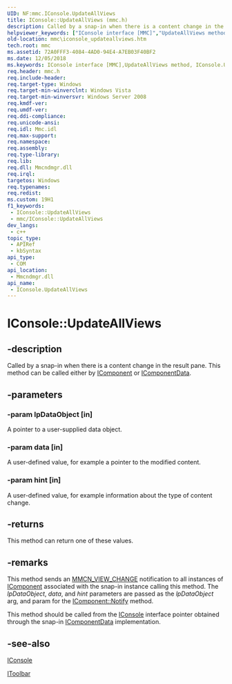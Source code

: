 ```yaml
---
UID: NF:mmc.IConsole.UpdateAllViews
title: IConsole::UpdateAllViews (mmc.h)
description: Called by a snap-in when there is a content change in the result pane. This method can be called either by IComponent or IComponentData.
helpviewer_keywords: ["IConsole interface [MMC]","UpdateAllViews method","IConsole.UpdateAllViews","IConsole::UpdateAllViews","UpdateAllViews","UpdateAllViews method [MMC]","UpdateAllViews method [MMC]","IConsole interface","mmc.iconsole_updateallviews","mmc/IConsole::UpdateAllViews"]
old-location: mmc\iconsole_updateallviews.htm
tech.root: mmc
ms.assetid: 72A0FFF3-4084-4AD0-94E4-A7EB03F40BF2
ms.date: 12/05/2018
ms.keywords: IConsole interface [MMC],UpdateAllViews method, IConsole.UpdateAllViews, IConsole::UpdateAllViews, UpdateAllViews, UpdateAllViews method [MMC], UpdateAllViews method [MMC],IConsole interface, mmc.iconsole_updateallviews, mmc/IConsole::UpdateAllViews
req.header: mmc.h
req.include-header: 
req.target-type: Windows
req.target-min-winverclnt: Windows Vista
req.target-min-winversvr: Windows Server 2008
req.kmdf-ver: 
req.umdf-ver: 
req.ddi-compliance: 
req.unicode-ansi: 
req.idl: Mmc.idl
req.max-support: 
req.namespace: 
req.assembly: 
req.type-library: 
req.lib: 
req.dll: Mmcndmgr.dll
req.irql: 
targetos: Windows
req.typenames: 
req.redist: 
ms.custom: 19H1
f1_keywords:
 - IConsole::UpdateAllViews
 - mmc/IConsole::UpdateAllViews
dev_langs:
 - c++
topic_type:
 - APIRef
 - kbSyntax
api_type:
 - COM
api_location:
 - Mmcndmgr.dll
api_name:
 - IConsole.UpdateAllViews
---
```


# IConsole::UpdateAllViews


## -description

Called by a snap-in when there is a content change in the result pane. This method can be called either by 
<a href="/windows/desktop/api/mmc/nn-mmc-icomponent">IComponent</a> or 
<a href="/windows/desktop/api/mmc/nn-mmc-icomponentdata">IComponentData</a>.

## -parameters

### -param lpDataObject [in]

A pointer to a user-supplied data object.

### -param data [in]

A user-defined value, for example a pointer to the modified content.

### -param hint [in]

A user-defined value, for example information about the type of content change.

## -returns

This method can return one of these values.

## -remarks

This method sends an <a href="/previous-versions/windows/desktop/mmc/mmcn-view-change">MMCN_VIEW_CHANGE</a> notification to all instances of 
<a href="/windows/desktop/api/mmc/nn-mmc-icomponent">IComponent</a> associated with the snap-in instance calling this method. The <i>lpDataObject</i>, <i>data</i>, and <i>hint</i> parameters are passed as the <i>lpDataObject</i> arg, and param for the 
<a href="/windows/desktop/api/mmc/nf-mmc-icomponent-notify">IComponent::Notify</a> method.

This method should be called from the 
<a href="/windows/desktop/api/mmc/nn-mmc-iconsole">IConsole</a> interface pointer obtained through the snap-in 
<a href="/windows/desktop/api/mmc/nn-mmc-icomponentdata">IComponentData</a> implementation.

## -see-also

<a href="/windows/desktop/api/mmc/nn-mmc-iconsole">IConsole</a>



<a href="/windows/desktop/api/mmc/nn-mmc-itoolbar">IToolbar</a>